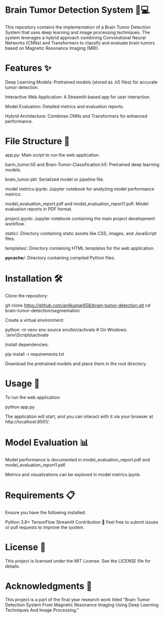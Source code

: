 # Brain Tumor Detection System 🧠💻

This repository contains the implementation of a Brain Tumor Detection System that uses deep learning and image processing techniques. The system leverages a hybrid approach combining Convolutional Neural Networks (CNNs) and Transformers to classify and evaluate brain tumors based on Magnetic Resonance Imaging (MRI).

# Features ✨

Deep Learning Models: Pretrained models (stored as .h5 files) for accurate tumor detection.

Interactive Web Application: A Streamlit-based app for user interaction.

Model Evaluation: Detailed metrics and evaluation reports.

Hybrid Architecture: Combines CNNs and Transformers for enhanced performance.

# File Structure 📁

app.py: Main script to run the web application.

barin_tumor.h5 and Brain-Tumor-Classification.h5: Pretrained deep learning models.

brain_tumor.pkl: Serialized model or pipeline file.

model metrics.ipynb: Jupyter notebook for analyzing model performance metrics.

model_evaluation_report.pdf and model_evaluation_report1.pdf: Model evaluation reports in PDF format.

project.ipynb: Jupyter notebook containing the main project development workflow.

static/: Directory containing static assets like CSS, images, and JavaScript files.

templates/: Directory containing HTML templates for the web application.

__pycache__/: Directory containing compiled Python files.

# Installation 🛠️

Clone the repository:

git clone https://github.com/anilkumar658/brain-tumor-detection.git
cd brain-tumor-detection/segmentation

Create a virtual environment:

python -m venv env
source env/bin/activate  # On Windows: .\env\Scripts\activate

Install dependencies:

pip install -r requirements.txt

Download the pretrained models and place them in the root directory.

# Usage 🚀

To run the web application:

python app.py

The application will start, and you can interact with it via your browser at http://localhost:8501/.

# Model Evaluation 📊

Model performance is documented in model_evaluation_report.pdf and model_evaluation_report1.pdf.

Metrics and visualizations can be explored in model metrics.ipynb.

# Requirements 📋

Ensure you have the following installed:

Python 3.8+
TensorFlow
Streamlit
Contribution 🤝
Feel free to submit issues or pull requests to improve the system.

# License 📜

This project is licensed under the MIT License. See the LICENSE file for details.

# Acknowledgments 🙏

This project is a part of the final year research work titled "Brain Tumor Detection System From Magnetic Resonance Imaging Using Deep Learning Techniques And Image Processing."
